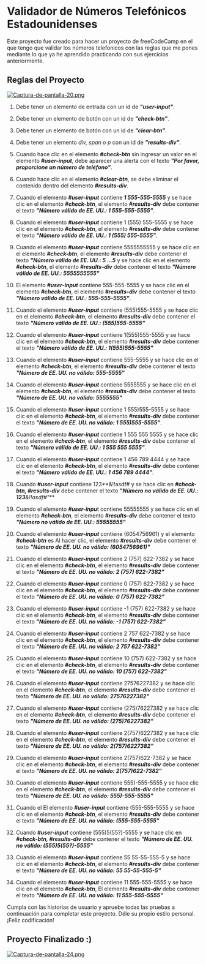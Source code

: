 # Validador de Números Telefónicos Estadounidenses
Este proyecto fue creado para hacer un proyecto de freeCodeCamp en el que tengo que validar los números telefonicos con las reglas que me pones
mediante lo que ya he aprendido practicando con sus ejercicios anteriormente.

## Reglas del Proyecto
[![Captura-de-pantalla-20.png](https://i.postimg.cc/d36SHjMc/Captura-de-pantalla-20.png)](https://postimg.cc/rRdJzWFf)

1. Debe tener un elemento de entrada con un id de ***"user-input"***.

2. Debe tener un elemento de botón con un id de ***"check-btn"***.

3. Debe tener un elemento de botón con un id de ***"clear-btn"***.

4. Debe tener un elemento *div, span o p* con un id de ***"results-div"***.

5. Cuando hace clic en el elemento ***#check-btn*** sin ingresar un valor en el elemento ***#user-input***, 
debe aparecer una alerta con el texto ***"Por favor, proporcione un número de teléfono"***.

6. Cuando hace clic en el elemento ***#clear-btn***, se debe eliminar el contenido dentro del elemento ***#results-div***.

7. Cuando el elemento ***#user-input*** contiene ***1 555-555-5555*** y se hace clic en el elemento ***#check-btn***,
 el elemento ***#results-div*** debe contener el texto ***"Número válido de EE. UU.: 1 555-555-5555"***.

8. Cuando el elemento ***#user-input*** contiene 1 (555) 555-5555 y se hace clic en el elemento ***#check-btn***, el elemento 
***#results-div*** debe contener el texto ***"Número válido de EE. UU.: 1 (555) 555-5555"***.

9. Cuando el elemento ***#user-input*** contiene 5555555555 y se hace clic en el elemento ***#check-btn***, el elemento ***#results-div***
 debe contener el texto ***"Número válido de EE. UU.: 5 ...5*** y se hace clic en el elemento ***#check-btn***, el elemento ***#results-div*** 
debe contener el texto ***"Número válido de EE. UU.: 5555555555"***

10. El elemento ***#user-input*** contiene 555-555-5555 y se hace clic en el elemento ***#check-btn***, el elemento ***#results-div***
 debe contener el texto ***"Número válido de EE. UU.: 555-555-5555"***.

11. Cuando el elemento ***#user-input*** contiene (555)555-5555 y se hace clic en el elemento ***#check-btn***, el elemento ***#results-div***
 debe contener el texto ***"Número válido de EE. UU.: (555)555-5555"***

12. Cuando el elemento ***#user-input*** contiene 1(555)555-5555 y se hace clic en el elemento ***#check-btn***, el elemento ***#results-div***
 debe contener el texto ***"Número válido de EE. UU.: 1(555)555-5555"***

13. Cuando el elemento ***#user-input*** contiene 555-5555 y se hace clic en el elemento ***#check-btn***, el elemento ***#results-div***
 debe contener el texto ***"Número de EE. UU. no válido: 555-5555"***

14. Cuando el elemento ***#user-input*** contiene 5555555 y se hace clic en el elemento ***#check-btn***, el elemento ***#results-div***
 debe contener el texto ***"Número de EE. UU. no válido: 5555555"***

15. Cuando el elemento ***#user-input*** contiene 1 555)555-5555 y se hace clic en el elemento ***#check-btn***, el elemento ***#results-div***
 debe contener el texto ***"Número de EE. UU. no válido: 1 555)555-5555"***.

16. Cuando el elemento ***#user-input*** contiene 1 555 555 5555 y se hace clic en el elemento ***#check-btn***, el elemento ***#results-div***
 debe contener el texto ***"Número válido de EE. UU.: 1 555 555 5555"***.

17. Cuando el elemento ***#user-input*** contiene 1 456 789 4444 y se hace clic en el elemento ***#check-btn***, el elemento ***#results-div***
 debe contener el texto ***"Número válido de EE. UU.: 1 456 789 4444"***.

18. Cuando ***#user-input*** contiene 123**&!!asdf# y se hace clic en ***#check-btn, #results-div*** debe contener el texto ***"Número no válido de EE. UU.: 123**&!!asdf#"***

19. Cuando el elemento ***#user-inpu***t contiene 55555555 y se hace clic en el elemento ***#check-btn***, el elemento ***#results-div***
 debe contener el texto ***"Número no válido de EE. UU.: 55555555"***

20. Cuando el elemento ***#user-input*** contiene (6054756961) y el elemento ***#check-btn*** es Al hacer clic, el elemento ***#results-div***
 debe contener el texto ***"Número de EE. UU. no válido: (6054756961)"***

21. Cuando el elemento ***#user-input*** contiene 2 (757) 622-7382 y se hace clic en el elemento ***#check-btn***, el elemento ***#results-div***
 debe contener el texto ***"Número de EE. UU. no válido: 2 (757) 622-7382"***

22. Cuando el elemento ***#user-input*** contiene 0 (757) 622-7382 y se hace clic en el elemento ***#check-btn***, el elemento ***#results-div***
 debe contener el texto ***"Número de EE. UU. no válido: 0 (757) 622-7382"***

23. Cuando el elemento ***#user-input*** contiene -1 (757) 622-7382 y se hace clic en el elemento ***#check-btn***, el elemento ***#results-div***
 debe contener el texto ***"Número de EE. UU. no válido: -1 (757) 622-7382"***

24. Cuando el elemento ***#user-input*** contiene 2 757 622-7382 y se hace clic en el elemento ***#check-btn***, el elemento ***#results-div***
 debe contener el texto ***"Número de EE. UU. no válido: 2 757 622-7382"***

25. Cuando el elemento ***#user-input*** contiene 10 (757) 622-7382 y se hace clic en el elemento ***#check-btn***, el elemento ***#results-div***
 debe contener el texto ***"Número de EE. UU. no válido: 10 (757) 622-7382"***

26. Cuando el elemento ***#user-input*** contiene 27576227382 y se hace clic en el elemento ***#check-btn***, el elemento ***#results-div***
 debe contener el texto ***"Número de EE. UU. no válido: 27576227382"***

27. Cuando el elemento ***#user-input*** contiene (275)76227382 y se hace clic en el elemento ***#check-btn***, el elemento ***#results-div***
 debe contener el texto ***"Número de EE. UU. no válido: (275)76227382"***

28. Cuando el elemento ***#user-input*** contiene 2(757)6227382 y se hace clic en el elemento ***#check-btn***, el elemento ***#results-div*** 
debe contener el texto ***"Número de EE. UU. no válido: 2(757)6227382"***

29. Cuando el elemento ***#user-input*** contiene 2(757)622-7382 y se hace clic en el elemento ***#check-btn***, el elemento ***#results-div*** 
debe contener el texto ***"Número de EE. UU. no válido: 2(757)622-7382"***

30. Cuando el elemento ***#user-input*** contiene 555)-555-5555 y se hace clic en el elemento ***#check-btn***, el elemento ***#results-div***
 debe contener el texto ***"Número de EE. UU. no válido: 555)-555-5555"***

31. Cuando el El elemento ***#user-input*** contiene (555-555-5555 y se hace clic en el elemento ***#check-btn***, el elemento ***#results-div***
 debe contener el texto ***"Número de EE. UU. no válido: (555-555-5555"***

32. Cuando ***#user-input*** contiene (555)5(55?)-5555 y se hace clic en ***#check-btn, #results-div*** debe contener el texto 
***"Número de EE. UU. no válido: (555)5(55?)-5555"***

33. Cuando el elemento ***#user-input*** contiene 55 55-55-555-5 y se hace clic en el elemento ***#check-btn***, el elemento ***#results-div*** debe contener el texto
 ***"Número de EE. UU. no válido: 55 55-55-555-5"***

34. Cuando el elemento ***#user-input*** contiene 11 555-555-5555 y se hace clic en el elemento ***#check-btn***, El elemento ***#results-div***
 debe contener el texto ***"Número de EE. UU. no válido: 11 555-555-5555"***

Cumpla con las historias de usuario y apruebe todas las pruebas a continuación
para completar este proyecto. Déle su propio estilo personal. ¡Feliz codificación!

## Proyecto Finalizado :)
[![Captura-de-pantalla-24.png](https://i.postimg.cc/YCx7SvJZ/Captura-de-pantalla-24.png)](https://postimg.cc/dhDpHVQj)
